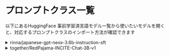 # プロンプトクラス一覧

以下にあるHuggingFace 事前学習済言語モデル一覧から使いたいモデルを開くと、対応するプロンプトクラスのインポート方法が確認できます

<details>
<summary>rinna/japanese-gpt-neox-3.6b-instruction-sft</summary>

**プロンプトクラス**

- ChatPromptRinnaJapaneseGPTNeoxInst

**対象モデル**

[rinna/japanese-gpt-neox-3.6b-instruction-sft](https://huggingface.co/rinna/japanese-gpt-neox-3.6b-instruction-sft)


**主要対応言語**

- 日本語

**インポート方法**

```python
from chatstream import ChatPromptRinnaJapaneseGPTNeoxInst as ChatPrompt
```
</details>



<details>
<summary>together/RedPajama-INCITE-Chat-3B-v1</summary>

**プロンプトクラス**

- ChatPromptTogetherRedPajamaINCITEChat

**対象モデル**

[together/RedPajama-INCITE-Chat-3B-v1](https://huggingface.co/togethercomputer/RedPajama-INCITE-Chat-3B-v1)


**主要対応言語**

- 英語

**インポート方法**

```python
from chatstream import ChatPromptTogetherRedPajamaINCITEChat as ChatPrompt
```
</details>
